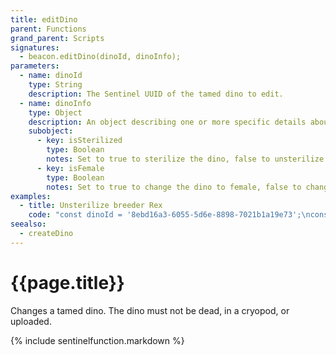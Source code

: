 ```yaml
---
title: editDino
parent: Functions
grand_parent: Scripts
signatures:
  - beacon.editDino(dinoId, dinoInfo);
parameters:
  - name: dinoId
    type: String
    description: The Sentinel UUID of the tamed dino to edit.
  - name: dinoInfo
    type: Object
    description: An object describing one or more specific details about the dino to change.
    subobject:
      - key: isSterilized
        type: Boolean
        notes: Set to true to sterilize the dino, false to unsterilize.
      - key: isFemale
        type: Boolean
        notes: Set to true to change the dino to female, false to change the dino to male. Can be used to add gender to a dino that does not normally have gender.
examples:
  - title: Unsterilize breeder Rex
    code: "const dinoId = '8ebd16a3-6055-5d6e-8898-7021b1a19e73';\nconst dinoInfo = {\n  isSterilized: false,\n};\nbeacon.editDino(dinoId, dinoInfo);"
seealso:
  - createDino
---
```

# {{page.title}}

Changes a tamed dino. The dino must not be dead, in a cryopod, or uploaded.

{% include sentinelfunction.markdown %}
